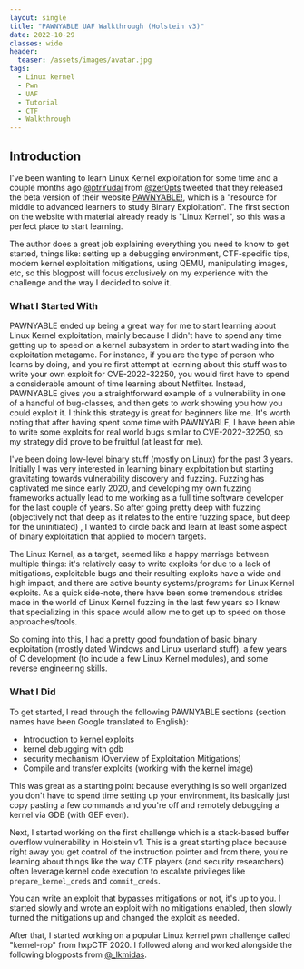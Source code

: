 ```yaml
---
layout: single
title: "PAWNYABLE UAF Walkthrough (Holstein v3)"
date: 2022-10-29
classes: wide
header:
  teaser: /assets/images/avatar.jpg
tags:
  - Linux kernel
  - Pwn
  - UAF
  - Tutorial
  - CTF
  - Walkthrough
---
```


## Introduction

I've been wanting to learn Linux Kernel exploitation for some time and a couple months ago [@ptrYudai](https://twitter.com/ptrYudai) from [@zer0pts](https://twitter.com/zer0pts) tweeted that they released the beta version of their website [PAWNYABLE!](https://pawnyable.cafe/), which is a "resource for middle to advanced learners to study Binary Exploitation". The first section on the website with material already ready is "Linux Kernel", so this was a perfect place to start learning. 

The author does a great job explaining everything you need to know to get started, things like: setting up a debugging environment, CTF-specific tips, modern kernel exploitation mitigations, using QEMU, manipulating images, etc, so this blogpost will focus exclusively on my experience with the challenge and the way I decided to solve it.

### What I Started With

PAWNYABLE ended up being a great way for me to start learning about Linux Kernel exploitation, mainly because I didn't have to spend any time getting up to speed on a kernel subsystem in order to start wading into the exploitation metagame. For instance, if you are the type of person who learns by doing, and you're first attempt at learning about this stuff was to write your own exploit for CVE-2022-32250, you would first have to spend a considerable amount of time learning about Netfilter. Instead, PAWNYABLE gives you a straightforward example of a vulnerability in one of a handful of bug-classes, and then gets to work showing you how you could exploit it. I think this strategy is great for beginners like me. It's worth noting that after having spent some time with PAWNYABLE, I have been able to write some exploits for real world bugs similar to CVE-2022-32250, so my strategy did prove to be fruitful (at least for me). 

I've been doing low-level binary stuff (mostly on Linux) for the past 3 years. Initially I was very interested in learning binary exploitation but starting gravitating towards vulnerability discovery and fuzzing. Fuzzing has captivated me since early 2020, and developing my own fuzzing frameworks actually lead to me working as a full time software developer for the last couple of years. So after going pretty deep with fuzzing (objectively not that deep as it relates to the entire fuzzing space, but deep for the uninitiated) , I wanted to circle back and learn at least some aspect of binary exploitation that applied to modern targets.

The Linux Kernel, as a target, seemed like a happy marriage between multiple things: it's relatively easy to write exploits for due to a lack of mitigations, exploitable bugs and their resulting exploits have a wide and high impact, and there are active bounty systems/programs for Linux Kernel exploits. As a quick side-note, there have been some tremendous strides made in the world of Linux Kernel fuzzing in the last few years so I knew that specializing in this space would allow me to get up to speed on those approaches/tools. 

So coming into this, I had a pretty good foundation of basic binary exploitation (mostly dated Windows and Linux userland stuff), a few years of C development (to include a few Linux Kernel modules), and some reverse engineering skills. 

### What I Did

To get started, I read through the following PAWNYABLE sections (section names have been Google translated to English):

- Introduction to kernel exploits
- kernel debugging with gdb
- security mechanism (Overview of Exploitation Mitigations)
- Compile and transfer exploits (working with the kernel image)

This was great as a starting point because everything is so well organized you don't have to spend time setting up your environment, its basically just copy pasting a few commands and you're off and remotely debugging a kernel via GDB (with GEF even). 

Next, I started working on the first challenge which is a stack-based buffer overflow vulnerability in Holstein v1. This is a great starting place because right away you get control of the instruction pointer and from there, you're learning about things like the way CTF players (and security researchers) often leverage kernel code execution to escalate privileges like `prepare_kernel_creds` and `commit_creds`. 

You can write an exploit that bypasses mitigations or not, it's up to you. I started slowly and wrote an exploit with no mitigations enabled, then slowly turned the mitigations up and changed the exploit as needed. 

After that, I started working on a popular Linux kernel pwn challenge called "kernel-rop" from hxpCTF 2020. I followed along and worked alongside the following blogposts from [@\_lkmidas](https://twitter.com/_lkmidas). 

